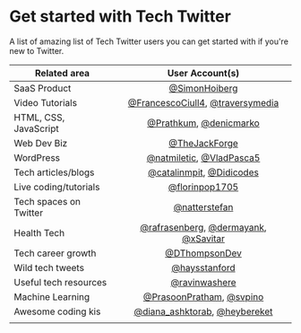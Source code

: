 # Get started with Tech Twitter 

A list of amazing list of Tech Twitter users you can get started with if you're new to Twitter.

| Related area  | User Account(s) |
| ------------- |:---------------:|
| SaaS Product  | [@SimonHoiberg](https://twitter.com/SimonHoiberg) |
| Video Tutorials | [@FrancescoCiull4](https://twitter.com/FrancescoCiull4), [@traversymedia](https://twitter.com/traversymedia) |
| HTML, CSS, JavaScript | [@Prathkum](https://twitter.com/@Prathkum), [@denicmarko](https://twitter.com/denicmarko) |
| Web Dev Biz | [@TheJackForge](https://twitter.com/TheJackForge) |
| WordPress | [@natmiletic](https://twitter.com/natmiletic), [@VladPasca5](https://twitter.com/VladPasca5) |
| Tech articles/blogs | [@catalinmpit](https://twitter.com/catalinmpit), [@Didicodes](https://twitter.com/Didicodes) |
| Live coding/tutorials | [@florinpop1705](https://twitter.com/florinpop1705) |
| Tech spaces on Twitter | [@natterstefan](https://twitter.com/natterstefan) |
| Health Tech | [@rafrasenberg](https://twitter.com/rafrasenberg), [@dermayank](https://twitter.com/dermayank), [@xSavitar](https://twitter.com/xSavitar) |
| Tech career growth | [@DThompsonDev](https://twitter.com/DThompsonDev) |
| Wild tech tweets | [@haysstanford](https://twitter.com/haysstanford) |
| Useful tech resources | [@ravinwashere](https://twitter.com/ravinwashere) |
| Machine Learning | [@PrasoonPratham](https://twitter.com/PrasoonPratham), [@svpino](https://twitter.com/svpino) |
| Awesome coding kis | [@diana_ashktorab](https://twitter.com/diana_ashktorab), [@heybereket](https://twitter.com/heybereket) |
| <Add related area> | <Add accounts here> |